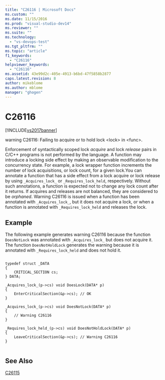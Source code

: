 ```yaml
---
title: "C26116 | Microsoft Docs"
ms.custom: ""
ms.date: 11/15/2016
ms.prod: "visual-studio-dev14"
ms.reviewer: ""
ms.suite: ""
ms.technology: 
  - "vs-devops-test"
ms.tgt_pltfrm: ""
ms.topic: "article"
f1_keywords: 
  - "C26116"
helpviewer_keywords: 
  - "C26116"
ms.assetid: 43e99d2c-405e-4913-b6bd-47f5858b2877
caps.latest.revision: 8
author: mikeblome
ms.author: mblome
manager: "ghogen"
---
```

# C26116
[!INCLUDE[vs2017banner](../includes/vs2017banner.md)]

warning C26116: Failing to acquire or to hold lock \<lock> in \<func>.  
  
 Enforcement of syntactically scoped lock *acquire* and lock *release* pairs in C/C++ programs is not performed by the language. A function may introduce a locking side effect by making an observable modification to the concurrency state. For example, a lock wrapper function increments the number of lock acquisitions, or lock count, for a given lock.You can annotate a function that has a side effect from a lock acquire or lock release by using `_Acquires_lock_` or `_Requires_lock_held`, respectively. Without such annotations, a function is expected not to change any lock count after it returns. If acquires and releases are not balanced, they are considered to be *orphaned*. Warning C26116 is issued when a function has been annotated with `_Acquires_lock_`, but it does not acquire a lock, or when a function is annotated with `_Requires_lock_held` and releases the lock.  
  
## Example  
 The following example generates warning C26116 because the function `DoesNotLock` was annotated with `_Acquires_lock_` but does not acquire it. The function `DoesNotHoldLock` generates the warning because it is annotated with `_Requires_lock_held` and does not hold it.  
  
```  
  
typedef struct _DATA   
{  
    CRITICAL_SECTION cs;  
} DATA;  
  
_Acquires_lock_(p->cs) void DoesLock(DATA* p)   
{  
    EnterCriticalSection(&p->cs); // OK  
}  
  
_Acquires_lock_(p->cs) void DoesNotLock(DATA* p)   
{  
    // Warning C26116  
}  
  
_Requires_lock_held_(p->cs) void DoesNotHoldLock(DATA* p)   
{  
    LeaveCriticalSection(&p->cs); // Warning C26116  
}  
  
```  
  
## See Also  
 [C26115](../code-quality/c26115.md)




